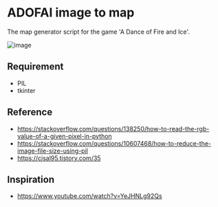 # ADOFAI image to map
The map generator script for the game 'A Dance of Fire and Ice'.

![image](https://github.com/DDadeA/ADOFAI-image2map/assets/44233195/b1c41201-8d67-4bbc-9e72-4df3802e97b8)


## Requirement
 - PIL
 - tkinter


## Reference
  - https://stackoverflow.com/questions/138250/how-to-read-the-rgb-value-of-a-given-pixel-in-python
  - https://stackoverflow.com/questions/10607468/how-to-reduce-the-image-file-size-using-pil
  - https://cjsal95.tistory.com/35

## Inspiration
  - https://www.youtube.com/watch?v=YeJHNLg92Qs
